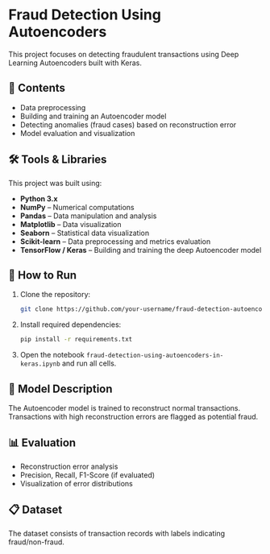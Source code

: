 # Fraud Detection Using Autoencoders

This project focuses on detecting fraudulent transactions using Deep Learning Autoencoders built with Keras.

## 📂 Contents
- Data preprocessing
- Building and training an Autoencoder model
- Detecting anomalies (fraud cases) based on reconstruction error
- Model evaluation and visualization

## 🛠️ Tools & Libraries
This project was built using:
- **Python 3.x**
- **NumPy** – Numerical computations
- **Pandas** – Data manipulation and analysis
- **Matplotlib** – Data visualization
- **Seaborn** – Statistical data visualization
- **Scikit-learn** – Data preprocessing and metrics evaluation
- **TensorFlow / Keras** – Building and training the deep Autoencoder model

## 🚀 How to Run
1. Clone the repository:
   ```bash
   git clone https://github.com/your-username/fraud-detection-autoencoder.git
   ```
2. Install required dependencies:
   ```bash
   pip install -r requirements.txt
   ```
3. Open the notebook `fraud-detection-using-autoencoders-in-keras.ipynb` and run all cells.

## 🧀 Model Description
The Autoencoder model is trained to reconstruct normal transactions.  
Transactions with high reconstruction errors are flagged as potential fraud.

## 📊 Evaluation
- Reconstruction error analysis
- Precision, Recall, F1-Score (if evaluated)
- Visualization of error distributions

## 📋 Dataset
The dataset consists of transaction records with labels indicating fraud/non-fraud.


